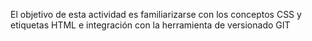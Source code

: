 El objetivo de esta actividad es familiarizarse con los conceptos CSS y etiquetas
HTML e integración con la herramienta de versionado GIT
